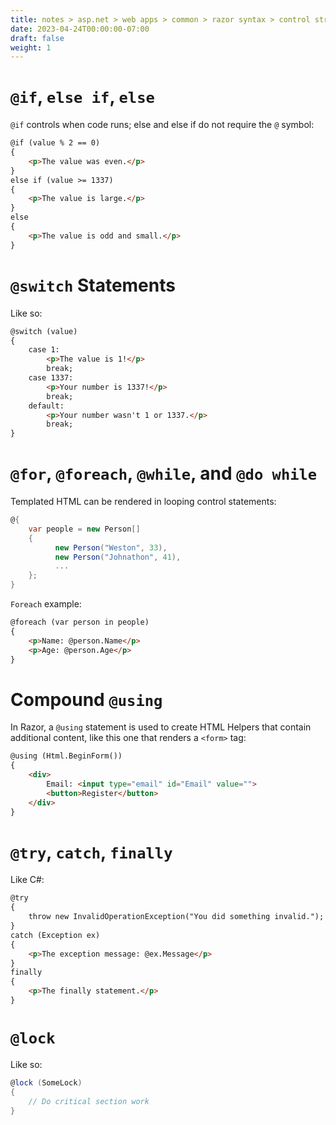 ```yaml
---
title: notes > asp.net > web apps > common > razor syntax > control structures
date: 2023-04-24T00:00:00-07:00
draft: false
weight: 1
---
```


# `@if`, `else if`, `else`
`@if` controls when code runs; else and else if do not require the `@` symbol:
```html
@if (value % 2 == 0)
{
    <p>The value was even.</p>
}
else if (value >= 1337)
{
    <p>The value is large.</p>
}
else
{
    <p>The value is odd and small.</p>
}
```

# `@switch` Statements
Like so:
```html
@switch (value)
{
    case 1:
        <p>The value is 1!</p>
        break;
    case 1337:
        <p>Your number is 1337!</p>
        break;
    default:
        <p>Your number wasn't 1 or 1337.</p>
        break;
}
```

# `@for`, `@foreach`, `@while`, and `@do while`
Templated HTML can be rendered in looping control statements:
```cs
@{
    var people = new Person[]
    {
          new Person("Weston", 33),
          new Person("Johnathon", 41),
          ...
    };
}
```

`Foreach` example:
```html
@foreach (var person in people)
{
    <p>Name: @person.Name</p>
    <p>Age: @person.Age</p>
}
```

# Compound `@using`
In Razor, a `@using` statement is used to create HTML Helpers that contain additional content, like this one that renders a `<form>` tag:
```html
@using (Html.BeginForm())
{
    <div>
        Email: <input type="email" id="Email" value="">
        <button>Register</button>
    </div>
}
```

# `@try`, `catch`, `finally`
Like C#:
```html
@try
{
    throw new InvalidOperationException("You did something invalid.");
}
catch (Exception ex)
{
    <p>The exception message: @ex.Message</p>
}
finally
{
    <p>The finally statement.</p>
}
```

# `@lock`
Like so:
```cs
@lock (SomeLock)
{
    // Do critical section work
}
```

